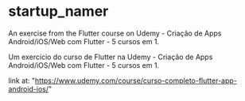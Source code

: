 # startup_namer

An exercise from the Flutter course on Udemy - Criação de Apps Android/iOS/Web com Flutter - 5 cursos em 1.

Um exercício do curso de Flutter na Udemy - Criação de Apps Android/iOS/Web com Flutter - 5 cursos em 1.

link at: "https://www.udemy.com/course/curso-completo-flutter-app-android-ios/"
